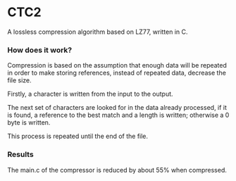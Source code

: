 CTC2
====
A lossless compression algorithm based on LZ77, written in C.

### How does it work?
Compression is based on the assumption that enough data will be repeated in order to make storing references, instead of repeated data, decrease the file size.

Firstly, a character is written from the input to the output.

The next set of characters are looked for in the data already processed, if it is found, a reference to the best match and a length is written; otherwise a 0 byte is written.

This process is repeated until the end of the file.

### Results
The main.c of the compressor is reduced by about 55% when compressed.
